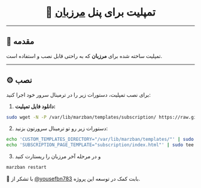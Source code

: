 <h1 align="center">🎨 تمپلیت برای پنل <a href="https://github.com/marzneshin/marzneshin" target="_blank">مرزبان</a></h1>

---

## 📖 مقدمه  
تمپلیت ساخته شده برای <strong>مرزبان</strong> که به راحتی قابل نصب و استفاده است.

---

## ⚙️ نصب  
برای نصب تمپلیت، دستورات زیر را در ترمینال سرور خود اجرا کنید:

1. **دانلود فایل تمپلیت:**  
```bash
sudo wget -N -P /var/lib/marzban/templates/subscription/ https://raw.githubusercontent.com/My-VEnZo/MarzbanTemplate-1/main/index.html
```
2. دستورات زیر رو تو ترمینال سرورتون بزنید:
```sh
echo 'CUSTOM_TEMPLATES_DIRECTORY="/var/lib/marzban/templates/"' | sudo tee -a /opt/marzban/.env
echo 'SUBSCRIPTION_PAGE_TEMPLATE="subscription/index.html"' | sudo tee -a /opt/marzban/.env
```
3. و در مرحله آخر مرزبان را ریستارت کنید
```sh
marzban restart
```

🙏 با تشکر از [@yousefbn783](https://github.com/yousefbn783) بابت کمک در توسعه این پروژه.

